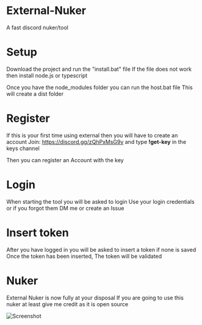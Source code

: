 # External-Nuker

A fast discord nuker/tool

# Setup

Download the project and run the "install.bat" file
If the file does not work then install node.js or typescript

Once you have the node_modules folder you can run the host.bat file
This will create a dist folder 

# Register

If this is your first time using external then you will have to create an account
Join: https://discord.gg/zQhPxMsG9v and type **!get-key** in the keys channel

Then you can register an Account with the key

# Login

When starting the tool you will be asked to login
Use your login credentials or if you forgot them DM me or create an Issue

# Insert token

After you have logged in you will be asked to insert a token if none is saved
Once the token has been inserted, The token will be validated

# Nuker

External Nuker is now fully at your disposal
If you are going to use this nuker at least give me credit as it is open source


![Screenshot](https://github.com/SlayerM7/External-Nuker/blob/main/Capture.JPG)


